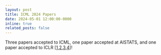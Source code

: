 ```yaml
---
layout: post
title: ICML 2024 Papers
date: 2024-05-01 12:00:00-0000
inline: true
related_posts: false
---
```


Three papers accepted to ICML, one paper accepted at AISTATS, and one paper accepted to ICLR [<a href="https://timrudner.com/pacllm" target="_blank">1</a>,<a href="bayespos" target="_blank">2</a>,<a href="gap" target="_blank">3</a>,<a href="bayesopt" target="_blank">4</a>]!